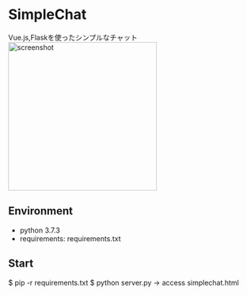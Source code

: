 # SimpleChat
Vue.js,Flaskを使ったシンプルなチャット  
<img width="300" alt="screenshot" src="https://user-images.githubusercontent.com/56730772/72658208-0d399300-39f1-11ea-8089-db9bbdc78ecf.png">


## Environment
* python 3.7.3
* requirements: requirements.txt

## Start
$ pip -r requirements.txt
$ python server.py
-> access simplechat.html
